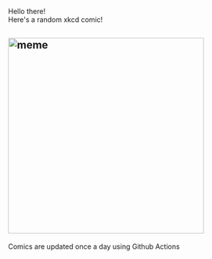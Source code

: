 Hello there! <br>Here's a random xkcd comic!<br>
## <img src="https://imgs.xkcd.com/comics/five_word_jargon.png" alt="meme" width="400"/><br>
Comics are updated once a day using Github Actions